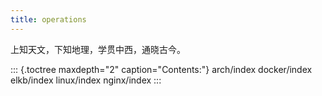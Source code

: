 ```yaml
---
title: operations
---
```


上知天文，下知地理，学贯中西，通晓古今。

::: {.toctree maxdepth="2" caption="Contents:"}
arch/index docker/index elkb/index linux/index nginx/index
:::
